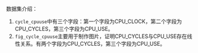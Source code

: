 数据集介绍：

1. `cycle_cpuuse`中有三个字段：第一个字段为CPU_CLOCK，第二个字段为CPU_CYCLES，第三个字段为CPU_USE。
2. `fig_cycle_cpuuse`主要用于制作图片，证明CPU_CYCLES与CPU_USE存在线性关系。有两个字段为CPU_CYCLES，第三个字段为CPU_USE。